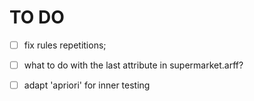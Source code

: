 TO DO
=====

- [ ] fix rules repetitions;
- [ ] what to do with the last attribute in supermarket.arff?

- [ ] adapt 'apriori' for inner testing
